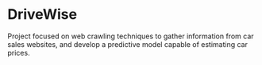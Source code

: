 # DriveWise
Project focused on web crawling techniques to gather information from car sales websites, and develop a predictive model capable of estimating car prices.
